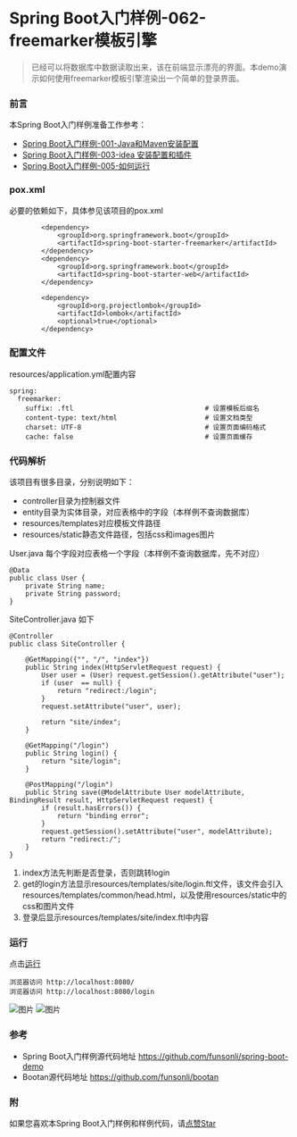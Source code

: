 # Spring Boot入门样例-062-freemarker模板引擎

> 已经可以将数据库中数据读取出来，该在前端显示漂亮的界面。本demo演示如何使用freemarker模板引擎渲染出一个简单的登录界面。

### 前言

本Spring Boot入门样例准备工作参考：

- [Spring Boot入门样例-001-Java和Maven安装配置](https://github.com/funsonli/spring-boot-demo/blob/master/doc/spring-boot-demo-001-java.md)
- [Spring Boot入门样例-003-idea 安装配置和插件](https://github.com/funsonli/spring-boot-demo/blob/master/doc/spring-boot-demo-003-idea.md)
- [Spring Boot入门样例-005-如何运行](https://github.com/funsonli/spring-boot-demo/blob/master/doc/spring-boot-demo-005-run.md)

### pox.xml
必要的依赖如下，具体参见该项目的pox.xml
```
        <dependency>
            <groupId>org.springframework.boot</groupId>
            <artifactId>spring-boot-starter-freemarker</artifactId>
        </dependency>
        <dependency>
            <groupId>org.springframework.boot</groupId>
            <artifactId>spring-boot-starter-web</artifactId>
        </dependency>

        <dependency>
            <groupId>org.projectlombok</groupId>
            <artifactId>lombok</artifactId>
            <optional>true</optional>
        </dependency>
```

### 配置文件

resources/application.yml配置内容
```
spring:
  freemarker:
    suffix: .ftl                                 # 设置模板后缀名
    content-type: text/html                      # 设置文档类型
    charset: UTF-8                               # 设置页面编码格式
    cache: false                                 # 设置页面缓存
```

### 代码解析
该项目有很多目录，分别说明如下：

- controller目录为控制器文件
- entity目录为实体目录，对应表格中的字段（本样例不查询数据库）
- resources/templates对应模板文件路径
- resources/static静态文件路径，包括css和images图片


User.java 每个字段对应表格一个字段（本样例不查询数据库，先不对应）
``` 
@Data
public class User {
    private String name;
    private String password;
}
```

SiteController.java 如下
``` 
@Controller
public class SiteController {

    @GetMapping({"", "/", "index"})
    public String index(HttpServletRequest request) {
        User user = (User) request.getSession().getAttribute("user");
        if (user  == null) {
            return "redirect:/login";
        }
        request.setAttribute("user", user);

        return "site/index";
    }

    @GetMapping("/login")
    public String login() {
        return "site/login";
    }

    @PostMapping("/login")
    public String save(@ModelAttribute User modelAttribute, BindingResult result, HttpServletRequest request) {
        if (result.hasErrors()) {
            return "binding error";
        }
        request.getSession().setAttribute("user", modelAttribute);
        return "redirect:/";
    }
}

```

1. index方法先判断是否登录，否则跳转login
2. get的login方法显示resources/templates/site/login.ftl文件，该文件会引入resources/templates/common/head.html，以及使用resources/static中的css和图片文件
3. 登录后显示resources/templates/site/index.ftl中内容

### 运行

点击[运行](https://github.com/funsonli/spring-boot-demo/blob/master/doc/spring-boot-demo-005-run.md)

```
浏览器访问 http://localhost:8080/
浏览器访问 http://localhost:8080/login

```
![图片](https://raw.githubusercontent.com/funsonli/spring-boot-demo/master/doc/images/spring-boot-demo-060-template-01.png?raw=true)
![图片](https://raw.githubusercontent.com/funsonli/spring-boot-demo/master/doc/images/spring-boot-demo-060-template-03.png?raw=true)

### 参考
- Spring Boot入门样例源代码地址 https://github.com/funsonli/spring-boot-demo
- Bootan源代码地址 https://github.com/funsonli/bootan


### 附
如果您喜欢本Spring Boot入门样例和样例代码，请[点赞Star](https://github.com/funsonli/spring-boot-demo)

